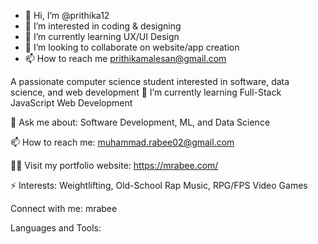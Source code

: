 - 👋 Hi, I’m @prithika12
- 👀 I’m interested in coding & designing
- 🌱 I’m currently learning UX/UI Design
- 💞️ I’m looking to collaborate on website/app creation 
- 📫 How to reach me prithikamalesan@gmail.com


A passionate computer science student interested in software, data science, and web development
🔭 I’m currently learning Full-Stack JavaScript Web Development

💬 Ask me about: Software Development, ML, and Data Science

📫 How to reach me: muhammad.rabee02@gmail.com

👨‍💻 Visit my portfolio website: https://mrabee.com/

⚡ Interests: Weightlifting, Old-School Rap Music, RPG/FPS Video Games

Connect with me:
mrabee

Languages and Tools:

<!---
prithika12/prithika12 is a ✨ special ✨ repository because its `README.md` (this file) appears on your GitHub profile.
You can click the Preview link to take a look at your changes.
--->
